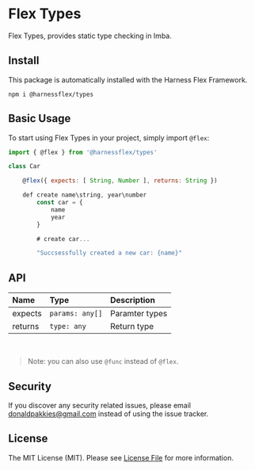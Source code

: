 # Flex Types

Flex Types, provides static type checking in Imba.

Install
-------

This package is automatically installed with the Harness Flex Framework.

```
npm i @harnessflex/types
```

Basic Usage
-----------

To start using Flex Types in your project, simply import `@flex`:

```js
import { @flex } from '@harnessflex/types'

class Car

    @flex({ expects: [ String, Number ], returns: String })

    def create name\string, year\number
        const car = {
            name
            year
        }

		# create car...

        "Succsessfully created a new car: {name}"

```

API
---

Name    | Type            | Description    |
:-------|:---------------|:----------------|
expects | `params: any[]` | Paramter types |
returns | `type: any`     | Return type    |

<br />

> Note: you can also use `@func` instead of `@flex`.

Security
-------

If you discover any security related issues, please email donaldpakkies@gmail.com instead of using the issue tracker.

License
-------

The MIT License (MIT). Please see [License File](LICENSE) for more information.
